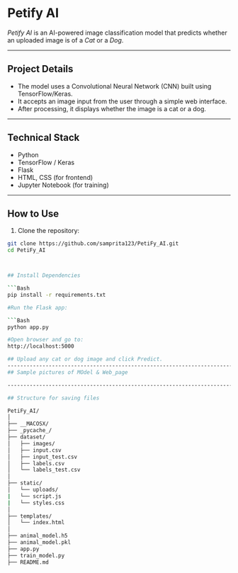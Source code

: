 
# Petify AI

*Petify AI* is an AI-powered image classification model that predicts whether an uploaded image is of a *Cat* or a *Dog*.

---

## Project Details

- The model uses a Convolutional Neural Network (CNN) built using TensorFlow/Keras.
- It accepts an image input from the user through a simple web interface.
- After processing, it displays whether the image is a cat or a dog.

---

## Technical Stack

- Python  
- TensorFlow / Keras  
- Flask  
- HTML, CSS (for frontend)  
- Jupyter Notebook (for training)

---

## How to Use

1. Clone the repository:
```bash
git clone https://github.com/samprita123/PetiFy_AI.git
cd PetiFy_AI



## Install Dependencies

```Bash
pip install -r requirements.txt

#Run the Flask app:

```Bash
python app.py

#Open browser and go to:
http://localhost:5000

## Upload any cat or dog image and click Predict.
------------------------------------------------------------------------
## Sample pictures of MOdel & Web_page

------------------------------------------------------------------------

## Structure for saving files

PetiFy_AI/
│
├── __MACOSX/
├── _pycache_/
├── dataset/
│   ├── images/
│   ├── input.csv
│   ├── input_test.csv
│   ├── labels.csv
│   └── labels_test.csv
│
├── static/
│   └── uploads/
|   └── script.js
|   └── styles.css
│
├── templates/
│   └── index.html
│
├── animal_model.h5
├── animal_model.pkl
├── app.py
├── train_model.py
├── README.md

